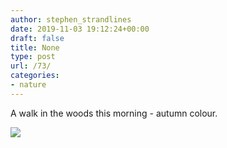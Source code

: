 ```yaml
---
author: stephen_strandlines
date: 2019-11-03 19:12:24+00:00
draft: false
title: None
type: post
url: /73/
categories:
- nature
---
```


A walk in the woods this morning - autumn colour. 

![](https://www.strandlines.blog/uploads/2019/b96e94404e.jpg)

